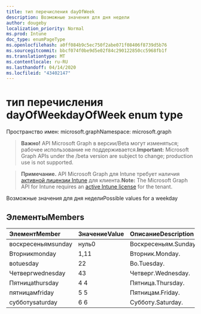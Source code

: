 ```yaml
---
title: тип перечисления dayOfWeek
description: Возможные значения для дня недели
author: dougeby
localization_priority: Normal
ms.prod: Intune
doc_type: enumPageType
ms.openlocfilehash: a0ff084b9c5ec750f2abe071f08406f8739d5b76
ms.sourcegitcommit: bbcf074f0be9d5e02f84c290122850cc5968fb1f
ms.translationtype: MT
ms.contentlocale: ru-RU
ms.lasthandoff: 04/14/2020
ms.locfileid: "43402147"
---
```

# <a name="dayofweek-enum-type"></a><span data-ttu-id="58bab-103">тип перечисления dayOfWeek</span><span class="sxs-lookup"><span data-stu-id="58bab-103">dayOfWeek enum type</span></span>

<span data-ttu-id="58bab-104">Пространство имен: microsoft.graph</span><span class="sxs-lookup"><span data-stu-id="58bab-104">Namespace: microsoft.graph</span></span>

> <span data-ttu-id="58bab-105">**Важно!** API Microsoft Graph в версии/Beta могут изменяться; рабочее использование не поддерживается.</span><span class="sxs-lookup"><span data-stu-id="58bab-105">**Important:** Microsoft Graph APIs under the /beta version are subject to change; production use is not supported.</span></span>

> <span data-ttu-id="58bab-106">**Примечание.** API Microsoft Graph для Intune требует наличия [активной лицензии Intune](https://go.microsoft.com/fwlink/?linkid=839381) для клиента.</span><span class="sxs-lookup"><span data-stu-id="58bab-106">**Note:** The Microsoft Graph API for Intune requires an [active Intune license](https://go.microsoft.com/fwlink/?linkid=839381) for the tenant.</span></span>

<span data-ttu-id="58bab-107">Возможные значения для дня недели</span><span class="sxs-lookup"><span data-stu-id="58bab-107">Possible values for a weekday</span></span>

## <a name="members"></a><span data-ttu-id="58bab-108">Элементы</span><span class="sxs-lookup"><span data-stu-id="58bab-108">Members</span></span>
|<span data-ttu-id="58bab-109">Элемент</span><span class="sxs-lookup"><span data-stu-id="58bab-109">Member</span></span>|<span data-ttu-id="58bab-110">Значение</span><span class="sxs-lookup"><span data-stu-id="58bab-110">Value</span></span>|<span data-ttu-id="58bab-111">Описание</span><span class="sxs-lookup"><span data-stu-id="58bab-111">Description</span></span>|
|:---|:---|:---|
|<span data-ttu-id="58bab-112">воскресеньям</span><span class="sxs-lookup"><span data-stu-id="58bab-112">sunday</span></span>|<span data-ttu-id="58bab-113">нуль</span><span class="sxs-lookup"><span data-stu-id="58bab-113">0</span></span>|<span data-ttu-id="58bab-114">Воскресеньям.</span><span class="sxs-lookup"><span data-stu-id="58bab-114">Sunday.</span></span>|
|<span data-ttu-id="58bab-115">Вторник</span><span class="sxs-lookup"><span data-stu-id="58bab-115">monday</span></span>|<span data-ttu-id="58bab-116">1,1</span><span class="sxs-lookup"><span data-stu-id="58bab-116">1</span></span>|<span data-ttu-id="58bab-117">Вторник.</span><span class="sxs-lookup"><span data-stu-id="58bab-117">Monday.</span></span>|
|<span data-ttu-id="58bab-118">во</span><span class="sxs-lookup"><span data-stu-id="58bab-118">tuesday</span></span>|<span data-ttu-id="58bab-119">2</span><span class="sxs-lookup"><span data-stu-id="58bab-119">2</span></span>|<span data-ttu-id="58bab-120">Во.</span><span class="sxs-lookup"><span data-stu-id="58bab-120">Tuesday.</span></span>|
|<span data-ttu-id="58bab-121">Четверг</span><span class="sxs-lookup"><span data-stu-id="58bab-121">wednesday</span></span>|<span data-ttu-id="58bab-122">4</span><span class="sxs-lookup"><span data-stu-id="58bab-122">3</span></span>|<span data-ttu-id="58bab-123">Четверг.</span><span class="sxs-lookup"><span data-stu-id="58bab-123">Wednesday.</span></span>|
|<span data-ttu-id="58bab-124">Пятница</span><span class="sxs-lookup"><span data-stu-id="58bab-124">thursday</span></span>|<span data-ttu-id="58bab-125">4 </span><span class="sxs-lookup"><span data-stu-id="58bab-125">4</span></span>|<span data-ttu-id="58bab-126">Пятница.</span><span class="sxs-lookup"><span data-stu-id="58bab-126">Thursday.</span></span>|
|<span data-ttu-id="58bab-127">пятницам</span><span class="sxs-lookup"><span data-stu-id="58bab-127">friday</span></span>|<span data-ttu-id="58bab-128">5 </span><span class="sxs-lookup"><span data-stu-id="58bab-128">5</span></span>|<span data-ttu-id="58bab-129">Пятницам.</span><span class="sxs-lookup"><span data-stu-id="58bab-129">Friday.</span></span>|
|<span data-ttu-id="58bab-130">субботу</span><span class="sxs-lookup"><span data-stu-id="58bab-130">saturday</span></span>|<span data-ttu-id="58bab-131">6 </span><span class="sxs-lookup"><span data-stu-id="58bab-131">6</span></span>|<span data-ttu-id="58bab-132">Субботу.</span><span class="sxs-lookup"><span data-stu-id="58bab-132">Saturday.</span></span>|



